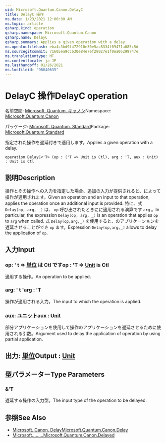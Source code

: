 ```yaml
---
uid: Microsoft.Quantum.Canon.DelayC
title: DelayC 操作
ms.date: 1/23/2021 12:00:00 AM
ms.topic: article
qsharp.kind: operation
qsharp.namespace: Microsoft.Quantum.Canon
qsharp.name: DelayC
qsharp.summary: Applies a given operation with a delay.
ms.openlocfilehash: eba4c3bd9f472910e30e5ac8334f09471a685c5d
ms.sourcegitcommit: 71605ea9cc630e84e7ef29027e1f0ea06299747e
ms.translationtype: MT
ms.contentlocale: ja-JP
ms.lasthandoff: 01/26/2021
ms.locfileid: "98840635"
---
```

# <a name="delayc-operation"></a><span data-ttu-id="1b4a3-102">DelayC 操作</span><span class="sxs-lookup"><span data-stu-id="1b4a3-102">DelayC operation</span></span>

<span data-ttu-id="1b4a3-103">名前空間: [Microsoft. Quantum. キャノン](xref:Microsoft.Quantum.Canon)</span><span class="sxs-lookup"><span data-stu-id="1b4a3-103">Namespace: [Microsoft.Quantum.Canon](xref:Microsoft.Quantum.Canon)</span></span>

<span data-ttu-id="1b4a3-104">パッケージ: [Microsoft. Quantum. Standard](https://nuget.org/packages/Microsoft.Quantum.Standard)</span><span class="sxs-lookup"><span data-stu-id="1b4a3-104">Package: [Microsoft.Quantum.Standard](https://nuget.org/packages/Microsoft.Quantum.Standard)</span></span>


<span data-ttu-id="1b4a3-105">指定された操作を遅延付きで適用します。</span><span class="sxs-lookup"><span data-stu-id="1b4a3-105">Applies a given operation with a delay.</span></span>

```qsharp
operation DelayC<'T> (op : ('T => Unit is Ctl), arg : 'T, aux : Unit) : Unit is Ctl
```


## <a name="description"></a><span data-ttu-id="1b4a3-106">説明</span><span class="sxs-lookup"><span data-stu-id="1b4a3-106">Description</span></span>

<span data-ttu-id="1b4a3-107">操作とその操作への入力を指定した場合、追加の入力が提供されると、によって操作が適用されます。</span><span class="sxs-lookup"><span data-stu-id="1b4a3-107">Given an operation and an input to that operation, applies the operation once an additional input is provided.</span></span>
<span data-ttu-id="1b4a3-108">特に、式 `Delay(op, arg, _)` は、 `op` 呼び出されたときにに適用される演算です `arg` 。</span><span class="sxs-lookup"><span data-stu-id="1b4a3-108">In particular, the expression `Delay(op, arg, _)` is an operation that applies `op` to `arg` when called.</span></span>
<span data-ttu-id="1b4a3-109">式 `Delay(op,arg,_)` を使用すると、のアプリケーションを遅延させることができ `op` ます。</span><span class="sxs-lookup"><span data-stu-id="1b4a3-109">Expression `Delay(op,arg,_)` allows to delay the application of `op`.</span></span>

## <a name="input"></a><span data-ttu-id="1b4a3-110">入力</span><span class="sxs-lookup"><span data-stu-id="1b4a3-110">Input</span></span>

### <a name="op--t--unit--is-ctl"></a><span data-ttu-id="1b4a3-111">op: ' t => [単位](xref:microsoft.quantum.lang-ref.unit)  は Ctl です</span><span class="sxs-lookup"><span data-stu-id="1b4a3-111">op : 'T => [Unit](xref:microsoft.quantum.lang-ref.unit)  is Ctl</span></span>

<span data-ttu-id="1b4a3-112">適用する操作。</span><span class="sxs-lookup"><span data-stu-id="1b4a3-112">An operation to be applied.</span></span>


### <a name="arg--t"></a><span data-ttu-id="1b4a3-113">arg: ' t '</span><span class="sxs-lookup"><span data-stu-id="1b4a3-113">arg : 'T</span></span>

<span data-ttu-id="1b4a3-114">操作が適用される入力。</span><span class="sxs-lookup"><span data-stu-id="1b4a3-114">The input to which the operation is applied.</span></span>


### <a name="aux--unit"></a><span data-ttu-id="1b4a3-115">aux: [ユニット](xref:microsoft.quantum.lang-ref.unit)</span><span class="sxs-lookup"><span data-stu-id="1b4a3-115">aux : [Unit](xref:microsoft.quantum.lang-ref.unit)</span></span>

<span data-ttu-id="1b4a3-116">部分アプリケーションを使用して操作のアプリケーションを遅延させるために使用される引数。</span><span class="sxs-lookup"><span data-stu-id="1b4a3-116">Argument used to delay the application of operation by using partial application.</span></span>



## <a name="output--unit"></a><span data-ttu-id="1b4a3-117">出力: [単位](xref:microsoft.quantum.lang-ref.unit)</span><span class="sxs-lookup"><span data-stu-id="1b4a3-117">Output : [Unit](xref:microsoft.quantum.lang-ref.unit)</span></span>



## <a name="type-parameters"></a><span data-ttu-id="1b4a3-118">型パラメーター</span><span class="sxs-lookup"><span data-stu-id="1b4a3-118">Type Parameters</span></span>

### <a name="t"></a><span data-ttu-id="1b4a3-119">&</span><span class="sxs-lookup"><span data-stu-id="1b4a3-119">'T</span></span>

<span data-ttu-id="1b4a3-120">遅延する操作の入力型。</span><span class="sxs-lookup"><span data-stu-id="1b4a3-120">The input type of the operation to be delayed.</span></span>

## <a name="see-also"></a><span data-ttu-id="1b4a3-121">参照</span><span class="sxs-lookup"><span data-stu-id="1b4a3-121">See Also</span></span>

- [<span data-ttu-id="1b4a3-122">Microsoft. Canon. Delay</span><span class="sxs-lookup"><span data-stu-id="1b4a3-122">Microsoft.Quantum.Canon.Delay</span></span>](xref:Microsoft.Quantum.Canon.Delay)
- [<span data-ttu-id="1b4a3-123">Microsoft.........</span><span class="sxs-lookup"><span data-stu-id="1b4a3-123">Microsoft.Quantum.Canon.Delayed</span></span>](xref:Microsoft.Quantum.Canon.Delayed)